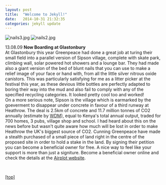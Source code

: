 ```yaml
---
layout: post
title:  "Welcome to Jekyll!"
date:   2014-10-31 21:32:35
categories: jekyll update
---
```

<p><p>

<img src="jpg/nails3.jpg" alt="nails3.jpg" />
<img src="jpg/nails2.jpg" alt="nails2.jpg" />

<p>13.08.09 <strong>Now Boarding at Glastonbury</strong>
<br>At Glastonbury this year Greenpeace had done a great job at turing their small field into a parallel version of Sipson village, complete with skate park, climbing wall, solar powered hot showers and a lounge bar.  They had made also a giant version of the bed of blunt nails that you can use to make a relief image of your face or hand with, from all the little silver nitrous oxide canistors.  This was particularly satisfying for me as a litter picker at the festival this year, as these devious little bottles are perfectly adapted to boring their way into the mud and also fail to comply with any of the specified recycling categories.  It looked pretty cool too and worked!
<br>On a more serious note, Sipson is the village which is earmarked by the goeverment  to disappear under concrete in favour of a third runway at Heathrow.  The deal is 2.5km of concrete and 11.7 million tonnes of CO2 annually (estimate by <a class="light-grey-link" href="http://wdm.gn.apc.org/flights-heathrows-third-runway-will-emit-same-greenhouse-gas-emissions-kenya" target="self">WDM</a>), equal to Kenya's total annual output, traded for 700 homes, 3 pubs, village shop and school.  I had heard about this on the news before but wasn't quite aware how much will be lost in order to make Heathrow the UK's biggest source of CO2.  Cunning Greenpeace have made a stealth purchased of a small piece of land right in the centre of the proposed site in order to hold a stake in the land.  By signing their petition you can become a beneficial owner for free.  A nice way to feel like your support is more than just a signiture.  Become a beneficial owner online  and check the details at the <a class="light-grey-link" href="http://www.airplot.org.uk/" target="self">Airplot website</a>.</p>

<br>
<p><a href="index.html">[top]</a><p>
<br>
